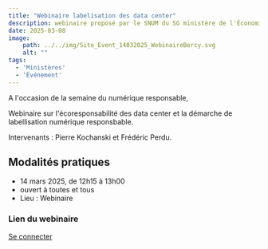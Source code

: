 ```yaml
---
title: "Webinaire labelisation des data center"
description: webinaire proposé par le SNUM du SG ministère de l'Économie et des Finances
date: 2025-03-08
image:
    path: ../../img/Site_Event_14032025_WebinaireBercy.svg
    alt: ""
tags:
  - 'Ministères'
  - 'Événement'
---
```



<!-- chapô-->
A l'occasion de la semaine du numérique responsable, 
<!-- texte-->
Webinaire sur l'écoresponsabilité des data center et la démarche de labellisation numérique responsbable.

Intervenants : Pierre Kochanski et Frédéric Perdu.
 

## Modalités pratiques

* 14 mars 2025, de 12h15 à 13h00
* ouvert à toutes et tous
* Lieu : Webinaire

<div class="fr-callout">
    <h3 class="fr-callout__title">Lien du webinaire</h3>
    <a class="fr-btn" href="https://webinaire.numerique.gouv.fr/meeting/signin/invite/1540/creator/1334/hash/c808d97923e2b0651df01f5c3fff8395b23b88db" target="_blank">
    Se connecter
    </a>
</div>
